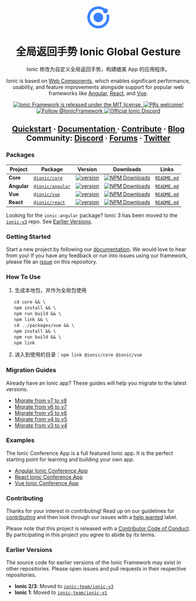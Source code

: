 <p align="center">
  <a href="#">
    <img alt="Ionic" src="https://github.com/ionic-team/ionic-framework/blob/main/.github/assets/logo.png?raw=true" width="60" />
  </a>
</p>

<h1 align="center">
全局返回手势
  Ionic Global Gesture
</h1>

<p align="center">
  Ionic 修改为自定义全局返回手势，构建媲美 App 的应用程序。
</p>
<p align="center">
  Ionic is based on <a href="https://www.webcomponents.org/introduction">Web Components</a>, which enables significant performance, usability, and feature improvements alongside support for popular web frameworks like <a href="https://angular.io/">Angular</a>, <a href="https://reactjs.com/">React</a>, and <a href="https://vuejs.org/">Vue</a>.

</p>

<p align="center">
  <a href="https://github.com/ionic-team/ionic-framework/blob/main/LICENSE">
    <img src="https://img.shields.io/badge/license-MIT-blue.svg" alt="Ionic Framework is released under the MIT license." />
  </a>
  <a href="https://github.com/ionic-team/ionic-framework/blob/main/docs/CONTRIBUTING.md">
    <img src="https://img.shields.io/badge/PRs-welcome-brightgreen.svg" alt="PRs welcome!" />
  </a>
  <a href="https://twitter.com/Ionicframework">
    <img src="https://img.shields.io/twitter/follow/ionicframework.svg?label=Follow%20@IonicFramework" alt="Follow @IonicFramework">
  </a>
  <a href="https://ionic.link/discord">
    <img src="https://img.shields.io/discord/520266681499779082?color=7289DA&label=%23ionic&logo=discord&logoColor=white" alt="Official Ionic Discord" />
  </a>
</p>

<h2 align="center">
  <a href="https://ionicframework.com/docs/intro/cli">Quickstart</a>
  <span> · </span>
  <a href="https://ionicframework.com/docs/">
    Documentation
  </a>
  <span> · </span>
  <a href="https://github.com/ionic-team/ionic-framework/blob/main/docs/CONTRIBUTING.md">Contribute</a>
  <span> · </span>
  <a href="https://blog.ionicframework.com/">Blog</a>
  <br />
  Community:
  <a href="https://ionic.link/discord">Discord</a>
  <span> · </span>
  <a href="https://forum.ionicframework.com/">Forums</a>
  <span> · </span>
  <a href="https://twitter.com/Ionicframework">Twitter</a>
</h2>

### Packages

| Project     | Package                                                          | Version                                                                                                            | Downloads                                                                                                                                                     |                   Links                   |
| ----------- | ---------------------------------------------------------------- | ------------------------------------------------------------------------------------------------------------------ | ------------------------------------------------------------------------------------------------------------------------------------------------------------- | :---------------------------------------: |
| **Core**    | [`@ionic/core`](https://www.npmjs.com/package/@ionic/core)       | [![version](https://img.shields.io/npm/v/@ionic/core/latest.svg)](https://www.npmjs.com/package/@ionic/core)       | <a href="https://www.npmjs.com/package/@ionic/core" target="_blank"><img src="https://img.shields.io/npm/dm/@ionic/core.svg" alt="NPM Downloads" /></a>       |       [`README.md`](core/README.md)       |
| **Angular** | [`@ionic/angular`](https://www.npmjs.com/package/@ionic/angular) | [![version](https://img.shields.io/npm/v/@ionic/angular/latest.svg)](https://www.npmjs.com/package/@ionic/angular) | <a href="https://www.npmjs.com/package/@ionic/angular" target="_blank"><img src="https://img.shields.io/npm/dm/@ionic/angular.svg" alt="NPM Downloads" /></a> | [`README.md`](packages/angular/README.md) |
| **Vue**     | [`@ionic/vue`](https://www.npmjs.com/package/@ionic/vue)         | [![version](https://img.shields.io/npm/v/@ionic/vue/latest.svg)](https://www.npmjs.com/package/@ionic/vue)         | <a href="https://www.npmjs.com/package/@ionic/vue" target="_blank"><img src="https://img.shields.io/npm/dm/@ionic/vue.svg" alt="NPM Downloads" /></a>         |   [`README.md`](packages/vue/README.md)   |
| **React**   | [`@ionic/react`](https://www.npmjs.com/package/@ionic/react)     | [![version](https://img.shields.io/npm/v/@ionic/react/latest.svg)](https://www.npmjs.com/package/@ionic/react)     | <a href="https://www.npmjs.com/package/@ionic/react" target="_blank"><img src="https://img.shields.io/npm/dm/@ionic/react.svg" alt="NPM Downloads" /></a>     |  [`README.md`](packages/react/README.md)  |

Looking for the `ionic-angular` package? Ionic 3 has been moved to the [`ionic-v3`](https://github.com/ionic-team/ionic-v3) repo. See [Earlier Versions](#earlier-versions).

### Getting Started

Start a new project by following our [documentation](https://ionicframework.com/docs/).
We would love to hear from you! If you have any feedback or run into issues using our framework, please file
an [issue](https://github.com/ionic-team/ionic-framework/issues/new) on this repository.

### How To Use

1. 生成本地包，并作为全局包使用

```shell
   cd core && \
   npm install && \
   npm run build && \
   npm link && \
   cd ../packages/vue && \
   npm install && \
   npm run build && \
   npm link
```

2. 进入到使用的目录：`npm link @ionic/core @ionic/vue`

### Migration Guides

Already have an Ionic app? These guides will help you migrate to the latest versions.

- [Migrate from v7 to v8](https://ionicframework.com/docs/updating/8-0)
- [Migrate from v6 to v7](https://ionicframework.com/docs/updating/7-0)
- [Migrate from v5 to v6](https://ionicframework.com/docs/updating/6-0)
- [Migrate from v4 to v5](https://ionicframework.com/docs/updating/5-0)
- [Migrate from v3 to v4](https://ionicframework.com/docs/updating/4-0)

### Examples

The Ionic Conference App is a full featured Ionic app. It is the perfect starting point for learning and building your own app.

- [Angular Ionic Conference App](https://github.com/ionic-team/ionic-conference-app)
- [React Ionic Conference App](https://github.com/ionic-team/ionic-react-conference-app)
- [Vue Ionic Conference App](https://github.com/ionic-team/ionic-vue-conference-app)

### Contributing

Thanks for your interest in contributing! Read up on our guidelines for
[contributing](https://github.com/ionic-team/ionic-framework/blob/main/docs/CONTRIBUTING.md)
and then look through our issues with a [help wanted](https://github.com/ionic-team/ionic-framework/issues?q=is%3Aopen+is%3Aissue+label%3A%22help+wanted%22)
label.

Please note that this project is released with a [Contributor Code of Conduct](https://github.com/ionic-team/ionic-framework/blob/main/CODE_OF_CONDUCT.md). By participating in this project you agree to abide by its terms.

### Earlier Versions

The source code for earlier versions of the Ionic Framework may exist in other repositories. Please open issues and pull requests in their respective repositories.

- **Ionic 2/3**: Moved to [`ionic-team/ionic-v3`](https://github.com/ionic-team/ionic-v3)
- **Ionic 1**: Moved to [`ionic-team/ionic-v1`](https://github.com/ionic-team/ionic-v1)

```

```
